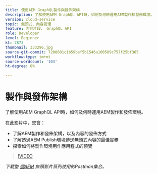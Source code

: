 ```yaml
---
title: 使用AEM GraphQL製作與發佈架構
description: 了解使用AEM GraphQL API時，如何及何時運用AEM製作和發佈環境。
version: cloud-service
topic: 無頭式、內容管理
feature: 內容片段， GraphQL API
role: Developer
level: Beginner
kt: 7873
thumbnail: 333296.jpg
source-git-commit: 7200601c1b59bef5b1546a100589c757f25bf365
workflow-type: tm+mt
source-wordcount: '103'
ht-degree: 0%

---
```



# 製作與發佈架構

了解使用AEM GraphQL API時，如何及何時運用AEM製作和發佈環境。

在此影片中，您會：

+ 了解AEM製作和發佈架構，以及內容的發佈方式
+ 了解透過AEM Publish環境傳送無頭式內容的最佳實務
+ 探索如何將製作環境用作應用程式的預覽

>[!VIDEO](https://video.tv.adobe.com/v/333296/?quality=12&learn=on)

_下載整 [個AEM](./assets/aem-headless-video-series.postman_collection.json) 無頭影片系列使用的Postman集合。_